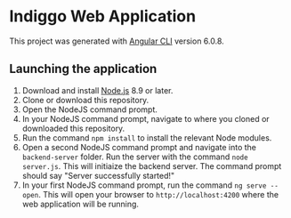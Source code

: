 # Indiggo Web Application

This project was generated with [Angular CLI](https://github.com/angular/angular-cli) version 6.0.8.

## Launching the application 

1. Download and install [Node.js](https://nodejs.org/en/) 8.9 or later.
2. Clone or download this repository.
3. Open the NodeJS command prompt.
4. In your NodeJS command prompt, navigate to where you cloned or downloaded this repository.
5. Run the command `npm install` to install the relevant Node modules.
6. Open a second NodeJS command prompt and navigate into the `backend-server` folder. Run the server with the command `node server.js`. This will initiaize the backend server. The command prompt should say "Server successfully started!"
7. In your first NodeJS command prompt, run the command `ng serve --open`. This will open your browser to `http://localhost:4200` where the web application will be running.
